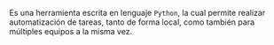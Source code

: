 Es una herramienta escrita en lenguaje `Python`, la cual permite realizar automatización de tareas, tanto de forma local, como también para múltiples equipos a la misma vez.
